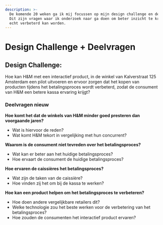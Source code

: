 ```yaml
---
description: >-
  De komende 20 weken ga ik mij focussen op mijn design challenge en deelvragen.
  Dit zijn vragen waar ik onderzoek naar ga doen om beter inzicht te krijgen wat
  echt verbeterd kan worden.
---
```


# Design Challenge + Deelvragen

## Design Challenge: 

Hoe kan H&M met een interactief product, in de winkel van Kalverstraat 125 Amsterdam een pilot uitvoeren en ervoor zorgen dat het kopen van producten tijdens het betalingsproces wordt verbeterd, zodat de consument van H&M een betere kassa ervaring krijgt?

### Deelvragen nieuw

**Hoe komt het dat de winkels van H&M minder goed presteren dan voorgaande jaren?** 

* Wat is hiervoor de reden? 
* Wat komt H&M tekort in vergelijking met hun concurrent?

**Waarom is de consument niet tevreden over het betalingsproces?** 

* Wat kan er beter aan het huidige betalingsproces? 
* Hoe ervaart de consument de huidige betalingsproces? 

**Hoe ervaren de caissières het betalingsproces?** 

* Wat zijn de taken van de caissière? 
* Hoe vinden zij het om bij de kassa te werken? 

**Hoe kan een product helpen om het betalingsproces te verbeteren?** 

* Hoe doen andere vergelijkbare retailers dit? 
* Welke technologie zou het beste werken voor de verbetering van het betalingsproces? 
* Hoe zouden de consumenten het interactief product ervaren?

